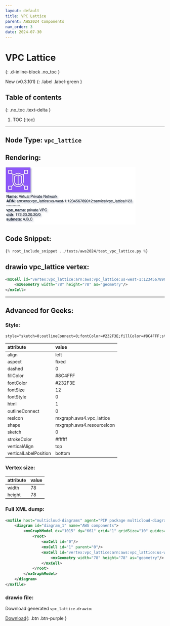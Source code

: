 ```yaml
---
layout: default
title: VPC Lattice
parent: AWS2024 Components
nav_order: 3
date: 2024-07-30
---
```


# VPC Lattice
{: .d-inline-block .no_toc }

New (v0.3.101)
{: .label .label-green }

## Table of contents
{: .no_toc .text-delta }

1. TOC
{:toc}

---


## Node Type: ``vpc_lattice``

## Rendering:

![lambda](output/jpg/vpc_lattice.jpg)

## Code Snippet:

```python
{% root_include_snippet ../tests/aws2024/test_vpc_lattice.py %}
```

## drawio vpc_lattice vertex:

```xml
<mxCell id="vertex:vpc_lattice:arn:aws:vpc_lattice:us-west-1:123456789012:service/vpc_lattice/123" parent="1" vertex="1">
    <mxGeometry width="78" height="78" as="geometry"/>
</mxCell>
```
---

## Advanced for Geeks:

### Style:
```html
style="sketch=0;outlineConnect=0;fontColor=#232F3E;fillColor=#8C4FFF;strokeColor=#ffffff;dashed=0;verticalLabelPosition=bottom;verticalAlign=top;align=left;html=1;fontSize=12;fontStyle=0;aspect=fixed;shape=mxgraph.aws4.resourceIcon;resIcon=mxgraph.aws4.vpc_lattice;"
```

| attribute | value |
|:----------|:------|
|align| left |
|aspect| fixed |
|dashed| 0 |
|fillColor| #8C4FFF |
|fontColor| #232F3E |
|fontSize| 12 |
|fontStyle| 0 |
|html| 1 |
|outlineConnect| 0 |
|resIcon| mxgraph.aws4.vpc_lattice |
|shape| mxgraph.aws4.resourceIcon |
|sketch| 0 |
|strokeColor| #ffffff |
|verticalAlign| top |
|verticalLabelPosition| bottom |

### Vertex size:

| attribute | value |
|:---------|:-----------|
| width    | 78  |
| height   |78|

### Full XML dump:
```xml
<mxfile host="multicloud-diagrams" agent="PIP package multicloud-diagrams. Generate resources in draw.io compatible format for Cloud infrastructure. Copyrights @ Roman Tsypuk 2023. MIT license." type="MultiCloud">
    <diagram id="diagram_1" name="AWS components">
        <mxGraphModel dx="1015" dy="661" grid="1" gridSize="10" guides="1" tooltips="1" connect="1" arrows="1" fold="1" page="1" pageScale="1" pageWidth="850" pageHeight="1100" math="0" shadow="1">
            <root>
                <mxCell id="0"/>
                <mxCell id="1" parent="0"/>
                <mxCell id="vertex:vpc_lattice:arn:aws:vpc_lattice:us-west-1:123456789012:service/vpc_lattice/123" value="&lt;b&gt;Name&lt;/b&gt;: Virtual Private Network&lt;BR&gt;&lt;b&gt;ARN&lt;/b&gt;: arn:aws:vpc_lattice:us-west-1:123456789012:service/vpc_lattice/123&lt;BR&gt;-----------&lt;BR&gt;&lt;b&gt;vpc_name&lt;/b&gt;: private VPC&lt;BR&gt;&lt;b&gt;cidr&lt;/b&gt;: 172.23.20.20/0&lt;BR&gt;&lt;b&gt;subnets&lt;/b&gt;: A,B,C" style="sketch=0;outlineConnect=0;fontColor=#232F3E;fillColor=#8C4FFF;strokeColor=#ffffff;dashed=0;verticalLabelPosition=bottom;verticalAlign=top;align=left;html=1;fontSize=12;fontStyle=0;aspect=fixed;shape=mxgraph.aws4.resourceIcon;resIcon=mxgraph.aws4.vpc_lattice;" parent="1" vertex="1">
                    <mxGeometry width="78" height="78" as="geometry"/>
                </mxCell>
            </root>
        </mxGraphModel>
    </diagram>
</mxfile>
```

### drawio file:

Download generated ``vpc_lattice.drawio``:

[Download](output/drawio/vpc_lattice.drawio){: .btn .btn-purple }